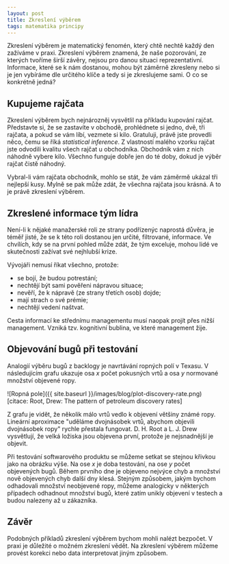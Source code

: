 ```yaml
---
layout: post
title: Zkreslení výběrem
tags: matematika principy
---
```


Zkreslení výběrem je matematický fenomén, který chtě nechtě každý den zažíváme v praxi.
Zkreslení výběrem znamená, že naše pozorování, ze kterých tvoříme širší závěry,
nejsou pro danou situaci reprezentativní. Informace, které se k nám dostanou, mohou
být záměrně zkresleny nebo si je jen vybíráme dle určitého klíče a tedy si je zkreslujeme sami.
O co se konkrétně jedná?

<!--more-->

## Kupujeme rajčata

Zkreslení výběrem bych nejnározněj vysvětlil na příkladu kupování rajčat.
Představte si, že se zastavíte v obchodě, prohlédnete si jedno, dvě, tři rajčata,
a pokud se vám líbí, vezmete si kilo. Gratuluji, právě jste provedli něco, čemu se říká
*statistical inference*. Z vlastností malého vzorku rajčat jste odvodili kvalitu všech rajčat
u obchodníka. Obchodník vám z nich náhodně vybere kilo.
Všechno funguje dobře jen do té doby, dokud je výběr rajčat čistě náhodný.

Vybral-li vám rajčata obchodník, mohlo se stát, že vám záměrmě ukázal tři nejlepší kusy.
Mylně se pak může zdát, že všechna rajčata jsou krásná. A to je právě zkreslení výběrem.

## Zkreslené informace tým lídra

Není-li k nějaké manažerské roli ze strany podřízenýc naprostá důvěra, je téměř jisté,
že se k této roli dostanou jen určité, filtrované, informace.
Ve chvílích, kdy se na první pohled může zdát, že tým exceluje, mohou lidé ve skutečnosti
zažívat své nejhlubší krize.

Vývojáři nemusí říkat všechno, protože:

- se bojí, že budou potrestání;
- nechtějí být sami pověřeni nápravou situace;
- nevěří, že k nápravě (ze strany třetích osob) dojde;
- mají strach o své prémie;
- nechtějí vedení naštvat.

Cesta informací ke střednímu managementu musí naopak projít přes nižší management.
Vzniká tzv. kognitivní bublina, ve které management žije.

## Objevování bugů při testování

Analogií výběru bugů z backlogy je navrtávání ropných polí v Texasu.
V následujícím grafu ukazuje osa *x* počet pokusných vrtů a osa *y* normované množství objevené ropy.

![Ropná pole]({{ site.baseurl }}/images/blog/plot-discovery-rate.png)
[citace: Root, Drew: The pattern of petroleum discovery rates]

Z grafu je vidět, že několik málo vrtů vedlo k objevení většiny známé ropy. Lineární aproximace
"uděláme dvojnásobek vrtů, abychom objevili dvojnásobek ropy" rychle přestala fungovat.
D. H. Root a L. J. Drew vysvětlují, že velká ložiska jsou objevena první, protože je nejsnadnější je objevit.

Při testování softwarového produktu se můžeme setkat se stejnou křivkou jako na obrázku výše.
Na ose *x* je doba testování, na ose *y* počet objevených bugů.
Během prvního dne je objeveno nejvýce chyb a množství nově objevených chyb další dny klesá.
Stejným způsobem, jakým bychom odhadovali množství neobjevené ropy, můžeme analogicky v některých případech
odhadnout množství bugů, které zatím unikly objevení v testech a budou nalezeny až u zákazníka.

## Závěr

Podobných příkladů zkreslení výběrem bychom mohli nalézt bezpočet. V praxi je důležité o možném
zkreslení vědět. Na zkreslení výběrem můžeme provést korekci nebo data interpretovat jiným způsobem.

